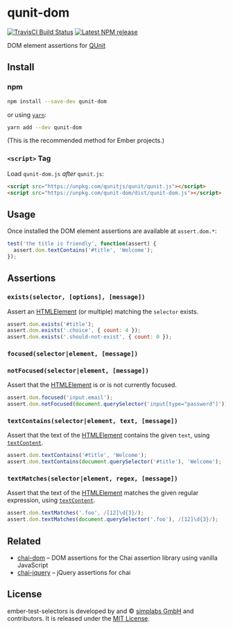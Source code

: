qunit-dom
==============================================================================

[![TravisCI Build Status][travis-badge]][travis-badge-url]
[![Latest NPM release][npm-badge]][npm-badge-url]

[npm-badge]: https://img.shields.io/npm/v/qunit-dom.svg
[npm-badge-url]: https://www.npmjs.com/package/qunit-dom
[travis-badge]: https://img.shields.io/travis/simplabs/qunit-dom/master.svg
[travis-badge-url]: https://travis-ci.org/simplabs/qunit-dom

DOM element assertions for [QUnit](https://qunitjs.com/)

Install
------------------------------------------------------------------------------

### npm

```bash
npm install --save-dev qunit-dom
```

or using [`yarn`](https://yarnpkg.com/):

```bash
yarn add --dev qunit-dom
```

(This is the recommended method for Ember projects.)

### `<script>` Tag

Load `qunit-dom.js` *after* `qunit.js`:

```html
<script src="https://unpkg.com/qunitjs/qunit/qunit.js"></script>
<script src="https://unpkg.com/qunit-dom/dist/qunit-dom.js"></script>
```


Usage
------------------------------------------------------------------------------

Once installed the DOM element assertions are available at `assert.dom.*`:

```js
test('the title is friendly', function(assert) {
  assert.dom.textContains('#title', 'Welcome');
});
```


Assertions
------------------------------------------------------------------------------

### `exists(selector, [options], [message])`

Assert an [HTMLElement][] (or multiple) matching the `selector` exists.

```js
assert.dom.exists('#title');
assert.dom.exists('.choice', { count: 4 });
assert.dom.exists('.should-not-exist', { count: 0 });
```


### `focused(selector|element, [message])`
### `notFocused(selector|element, [message])`

Assert that the [HTMLElement][] is or is not currently focused.

```js
assert.dom.focused('input.email');
assert.dom.notFocused(document.querySelector('input[type="password"]'));
```


### `textContains(selector|element, text, [message])`

Assert that the text of the [HTMLElement][] contains the given `text`, using
[`textContent`](https://developer.mozilla.org/en-US/docs/Web/API/Node/textContent).

```js
assert.dom.textContains('#title', 'Welcome');
assert.dom.textContains(document.querySelector('#title'), 'Welcome');
```


### `textMatches(selector|element, regex, [message])`

Assert that the text of the [HTMLElement][] matches the given regular expression, using
[`textContent`](https://developer.mozilla.org/en-US/docs/Web/API/Node/textContent).

```js
assert.dom.textMatches('.foo', /[12]\d{3}/);
assert.dom.textMatches(document.querySelector('.foo'), /[12]\d{3}/);
```


[HTMLElement]: https://developer.mozilla.org/en-US/docs/Web/API/HTMLElement
[NodeList]: https://developer.mozilla.org/en-US/docs/Web/API/NodeList


Related
------------------------------------------------------------------------------

- [chai-dom](https://github.com/nathanboktae/chai-dom) – DOM assertions for
  the Chai assertion library using vanilla JavaScript
- [chai-jquery](https://github.com/chaijs/chai-jquery) – jQuery assertions
  for chai


License
------------------------------------------------------------------------------

ember-test-selectors is developed by and &copy;
[simplabs GmbH](http://simplabs.com) and contributors. It is released under the
[MIT License](https://github.com/simplabs/ember-simple-auth/blob/master/LICENSE).
